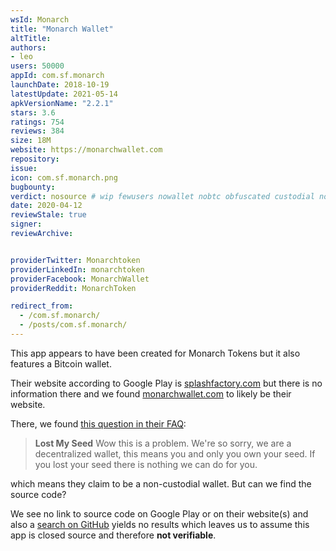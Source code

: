 ```yaml
---
wsId: Monarch
title: "Monarch Wallet"
altTitle: 
authors:
- leo
users: 50000
appId: com.sf.monarch
launchDate: 2018-10-19
latestUpdate: 2021-05-14
apkVersionName: "2.2.1"
stars: 3.6
ratings: 754
reviews: 384
size: 18M
website: https://monarchwallet.com
repository: 
issue: 
icon: com.sf.monarch.png
bugbounty: 
verdict: nosource # wip fewusers nowallet nobtc obfuscated custodial nosource nonverifiable reproducible bounty defunct
date: 2020-04-12
reviewStale: true
signer: 
reviewArchive:


providerTwitter: Monarchtoken
providerLinkedIn: monarchtoken
providerFacebook: MonarchWallet
providerReddit: MonarchToken

redirect_from:
  - /com.sf.monarch/
  - /posts/com.sf.monarch/
---
```



This app appears to have been created for Monarch Tokens but it also features a
Bitcoin wallet.

Their website according to Google Play is [splashfactory.com](http://splashfactory.com/) but there is
no information there and we found [monarchwallet.com](https://monarchwallet.com) to likely be their
website.

There, we found
[this question in their FAQ](https://monarch.freshdesk.com/support/solutions/articles/44001516779-lost-my-seed):

> **Lost My Seed** Wow this is a problem. We're so sorry, we are a decentralized
> wallet, this means you and only you own your seed. If you lost your seed there
> is nothing we can do for you.

which means they claim to be a non-custodial wallet. But can we find the source
code?

We see no link to source code on Google Play or on their website(s) and also a
[search on GitHub](https://github.com/search?q=%22com.sf.monarch%22&type=Code)
yields no results which leaves us to assume this app is closed source and
therefore **not verifiable**.
